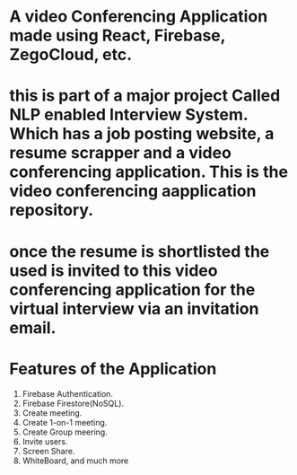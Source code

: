 # A video Conferencing Application made using React, Firebase, ZegoCloud, etc.
# this is part of a major project Called NLP enabled Interview System. Which has a job posting website, a resume scrapper and a video conferencing application. This is the video conferencing aapplication repository.
# once the resume is shortlisted the used is invited to this video conferencing application for the virtual interview via an invitation email.

# Features of the Application
1. Firebase Authentication.
2. Firebase Firestore(NoSQL).
3. Create meeting.
4. Create 1-on-1 meeting.
5. Create Group meering.
6. Invite users.
7. Screen Share.
8. WhiteBoard, and much more
